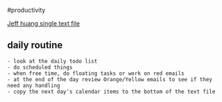 #productivity

[Jeff huang single text file](https://jeffhuang.com/productivity_text_file)

## daily routine
	- look at the daily todo list 
	- do scheduled things 
	- when free time, do floating tasks or work on red emails
	- at the end of the day review Orange/Yellow emails to see if they need any handling
	- copy the next day's calendar items to the bottom of the text file